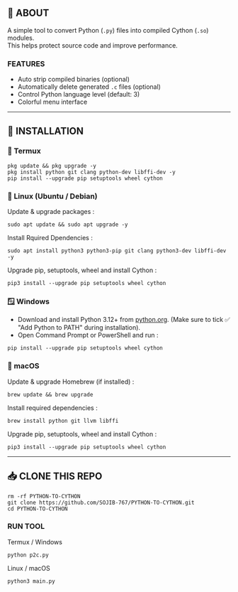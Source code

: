 ## **📌 ABOUT**
A simple tool to convert Python (`.py`) files into compiled Cython (`.so`) modules.  
This helps protect source code and improve performance.  

### FEATURES
- Auto strip compiled binaries (optional)  
- Automatically delete generated `.c` files (optional)  
- Control Python language level (default: 3)  
- Colorful menu interface  

---

## **🚀 INSTALLATION**

### 📱 Termux
```
pkg update && pkg upgrade -y
pkg install python git clang python-dev libffi-dev -y
pip install --upgrade pip setuptools wheel cython
```

### 🐧 Linux (Ubuntu / Debian)
Update & upgrade packages :
```
sudo apt update && sudo apt upgrade -y
```

Install Rquired Dpendencies :
```
sudo apt install python3 python3-pip git clang python3-dev libffi-dev -y
```
Upgrade pip, setuptools, wheel and install Cython :
```
pip3 install --upgrade pip setuptools wheel cython
```

### 🪟 Windows
- Download and install Python 3.12+ from [python.org](https://www.python.org/downloads/).
(Make sure to tick ✅ "Add Python to PATH" during installation).
- Open Command Prompt or PowerShell and run :
```
pip install --upgrade pip setuptools wheel cython
```

### 🍏 macOS
Update & upgrade Homebrew (if installed) :
```
brew update && brew upgrade
```
Install required dependencies :
```
brew install python git llvm libffi
```
Upgrade pip, setuptools, wheel and install Cython :
```
pip3 install --upgrade pip setuptools wheel cython
```

---

## 📥 CLONE THIS REPO
```
rm -rf PYTHON-TO-CYTHON
git clone https://github.com/SOJIB-767/PYTHON-TO-CYTHON.git
cd PYTHON-TO-CYTHON
```
### RUN TOOL
Termux / Windows
```
python p2c.py
```
Linux / macOS
```
python3 main.py
```
